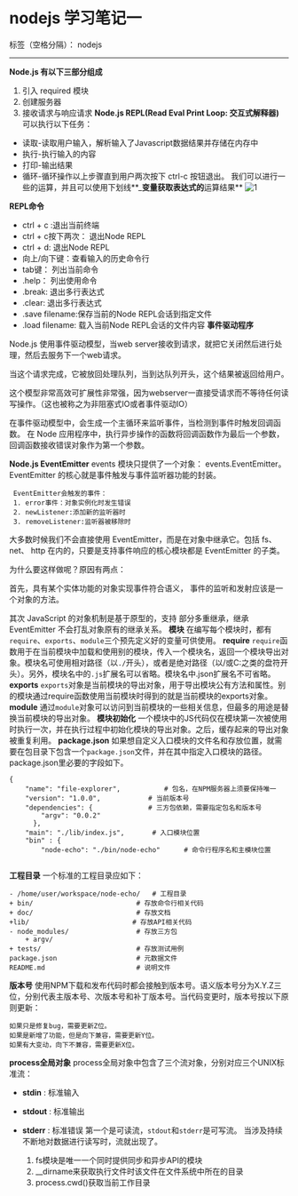 ﻿# nodejs 学习笔记一

标签（空格分隔）： nodejs


---

**Node.js 有以下三部分组成**
1. 引入 required 模块
2. 创建服务器
3. 接收请求与响应请求
**Node.js REPL(Read Eval Print Loop: 交互式解释器)**
可以执行以下任务：

- 读取-读取用户输入，解析输入了Javascript数据结果并存储在内存中
- 执行-执行输入的内容
- 打印-输出结果
- 循环-循环操作以上步骤直到用户两次按下 ctrl-c 按钮退出。
我们可以进行一些的运算，并且可以使用下划线**_**变量获取表达式的**运算结果**
![1](http://7xq2ky.com1.z0.glb.clouddn.com/REPL_.png)

**REPL命令**

- ctrl + c :退出当前终端
- ctrl + c按下两次： 退出Node REPL
- ctrl + d: 退出Node REPL
- 向上/向下键：查看输入的历史命令行
- tab键： 列出当前命令
- .help： 列出使用命令
- .break: 退出多行表达式
- .clear: 退出多行表达式
- .save filename:保存当前的Node REPL会话到指定文件
- .load filename: 载入当前Node REPL会话的文件内容
**事件驱动程序**

Node.js 使用事件驱动模型，当web server接收到请求，就把它关闭然后进行处理，然后去服务下一个web请求。

当这个请求完成，它被放回处理队列，当到达队列开头，这个结果被返回给用户。

这个模型非常高效可扩展性非常强，因为webserver一直接受请求而不等待任何读写操作。（这也被称之为非阻塞式IO或者事件驱动IO）

在事件驱动模型中，会生成一个主循环来监听事件，当检测到事件时触发回调函数。
在 Node 应用程序中，执行异步操作的函数将回调函数作为最后一个参数， 回调函数接收错误对象作为第一个参数。

**Node.js EventEmitter**
events 模块只提供了一个对象： events.EventEmitter。EventEmitter 的核心就是事件触发与事件监听器功能的封装。

     EventEmitter会触发的事件：
     1. error事件：对象实例化时发生错误
     2. newListener:添加新的监听器时
     3. removeListener:监听器被移除时
大多数时候我们不会直接使用 EventEmitter，而是在对象中继承它。包括 fs、net、 http 在内的，只要是支持事件响应的核心模块都是 EventEmitter 的子类。

为什么要这样做呢？原因有两点：
 
首先，具有某个实体功能的对象实现事件符合语义， 事件的监听和发射应该是一个对象的方法。

其次 JavaScript 的对象机制是基于原型的，支持 部分多重继承，继承 EventEmitter 不会打乱对象原有的继承关系。
 **模块**
 在编写每个模块时，都有`require`、`exports`、`module`三个预先定义好的变量可供使用。
**require**
`require`函数用于在当前模块中加载和使用别的模块，传入一个模块名，返回一个模块导出对象。模块名可使用相对路径（以`./`开头），或者是绝对路径（以/或C:之类的盘符开头）。另外，模块名中的`.js`扩展名可以省略。模块名中.json扩展名不可省略。
**exports**
`exports`对象是当前模块的导出对象，用于导出模块公有方法和属性。别的模块通过require函数使用当前模块时得到的就是当前模块的exports对象。
**module**
通过`module`对象可以访问到当前模块的一些相关信息，但最多的用途是替换当前模块的导出对象。
**模块初始化**
一个模块中的JS代码仅在模块第一次被使用时执行一次，并在执行过程中初始化模块的导出对象。之后，缓存起来的导出对象被重复利用。
**package.json**
如果想自定义入口模块的文件名和存放位置，就需要在包目录下包含一个`package.json`文件，并在其中指定入口模块的路径。package.json里必要的字段如下。
```
{
    "name": "file-explorer",           # 包名，在NPM服务器上须要保持唯一
    "version": "1.0.0",            # 当前版本号
    "dependencies": {              # 三方包依赖，需要指定包名和版本号
        "argv": "0.0.2"
      },
    "main": "./lib/index.js",       # 入口模块位置
    "bin" : {
        "node-echo": "./bin/node-echo"      # 命令行程序名和主模块位置
  
```
**工程目录**
一个标准的工程目录应如下：

    - /home/user/workspace/node-echo/   # 工程目录
    + bin/                          # 存放命令行相关代码
    + doc/                          # 存放文档
    +lib/                          # 存放API相关代码
    - node_modules/                 # 存放三方包
        + argv/
    + tests/                        # 存放测试用例
    package.json                    # 元数据文件
    README.md                       # 说明文件
**版本号**
使用NPM下载和发布代码时都会接触到版本号。语义版本号分为X.Y.Z三位，分别代表主版本号、次版本号和补丁版本号。当代码变更时，版本号按以下原则更新：

    如果只是修复bug，需要更新Z位。
    如果是新增了功能，但是向下兼容，需要更新Y位。
    如果有大变动，向下不兼容，需要更新X位。
 **process全局对象**
 process全局对象中包含了三个流对象，分别对应三个UNIX标准流：
 - **stdin** : 标准输入
 - **stdout** : 标准输出
 - **stderr** : 标准错误
 第一个是可读流，`stdout`和`stderr`是可写流。
当涉及持续不断地对数据进行读写时，流就出现了。

     1. fs模块是唯一一个同时提供同步和异步API的模块
     2. __dirname来获取执行文件时该文件在文件系统中所在的目录
     3. process.cwd()获取当前工作目录
